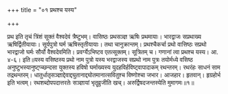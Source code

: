 +++
title = "०१ प्रथश्च यस्य"

+++

प्रथ इति तृचं त्रिंशं सूक्तं वैश्वदेवं त्रैष्टुभम्। वासिष्ठः प्रथसञ्ज्ञ ऋषिः प्रथमायाः। भारद्वाजः सप्रथाख्य ऋषिर्द्वितीयायाः। सूर्यपुत्रो घर्म ऋषिस्तृतीयायाः। तथा चानुक्रान्तम्। प्रथश्चैकर्चा प्रथो वासिष्ठः सप्रथो भारद्वाजो घर्मः सौर्यो वैश्वदेवमिति। प्रवर्ग्येऽभिष्टव एतत्सूक्तम्। सूत्रितम् च। गणानां त्वा प्रथश्च यस्य। आ. ४-६। इति॥यस्य वसिष्ठस्य प्रथो नाम पुत्रो यस्य भरद्वाजस्य सप्रथो नाम पुत्रः तयोर्मध्ये वसिष्ठ अनुष्टुभस्यानुष्ट्प्च्छन्दसा युक्तस्य हविषो घर्माख्यस्य युदहविर्हविष्ट्वापादाकम् रथन्तरम्। रथरंहः साधनं साम तद्रथन्तरम्। धातुर्धातृसञ्ज्ञाद्देवाद्द्युतानाद्द्योतमानात्सवितुश्च विष्णोश्चा जभार। आजहार। हृतवान्। हृग्रहोर्भ इति भत्वम्। रथशब्दोपपदात्तरतेः सञ्ज्ञायां भृतॄव्रुजीति खच्। अरुर्द्विषदजन्तस्येति मुमागमः॥१॥